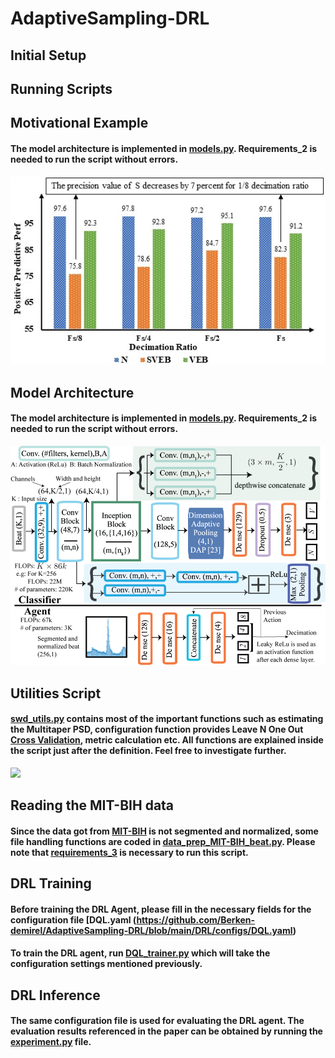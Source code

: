 # AdaptiveSampling-DRL

## Initial Setup
## Running Scripts

## Motivational Example
#### The model architecture is implemented in [models.py](https://github.com/Berken-demirel/AdaptiveSampling-DRL/blob/main/dana_MIT_constant.py). Requirements_2 is needed to run the script without errors.
<img src="./Figures/mot_jbhi.jpg" width="600">

## Model Architecture
#### The model architecture is implemented in [models.py](https://github.com/Berken-demirel/AdaptiveSampling-DRL/blob/main/models.py). Requirements_2 is needed to run the script without errors.
<img src="./Figures/jbhi_arch.png" width="600">

## Utilities Script
#### [swd_utils.py](https://github.com/Berken-demirel/SWD_Detect/blob/master/Human/swd_utils.py) contains most of the important functions such as estimating the Multitaper PSD, configuration function provides Leave N One Out [Cross Validation](https://en.wikipedia.org/wiki/Cross-validation_(statistics)), metric calculation etc. All functions are explained inside the script just after the definition. Feel free to investigate further.
<img src="./Human/img/crossval.gif" width="300">

## Reading the MIT-BIH data
#### Since the data got from [MIT-BIH](https://physionet.org/content/mitdb/1.0.0/) is not segmented and normalized, some file handling functions are coded in [data_prep_MIT-BIH_beat.py](https://github.com/Berken-demirel/AdaptiveSampling-DRL/blob/main/data_prep_MIT-BIH_beat.py). Please note that [requirements_3](blabla) is necessary to run this script.

## DRL Training
#### Before training the DRL Agent, please fill in the necessary fields for the configuration file [DQL.yaml (https://github.com/Berken-demirel/AdaptiveSampling-DRL/blob/main/DRL/configs/DQL.yaml)
#### To train the DRL agent, run [DQL_trainer.py](https://github.com/Berken-demirel/AdaptiveSampling-DRL/DRL/src/DQL_trainer.py) which will take the configuration settings mentioned previously.

## DRL Inference
#### The same configuration file is used for evaluating the DRL agent. The evaluation results referenced in the paper can be obtained by running the [experiment.py](https://github.com/Berken-demirel/AdaptiveSampling-DRL/blob/main/DRL/src/experiment.py) file.
